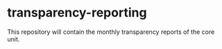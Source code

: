 # transparency-reporting
This repository will contain the monthly transparency reports of the core unit.
